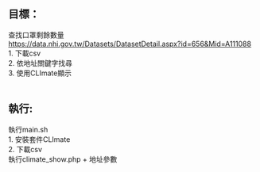 ## 目標：
查找口罩剩餘數量<br />
https://data.nhi.gov.tw/Datasets/DatasetDetail.aspx?id=656&Mid=A111088<br />
    1. 下載csv<br />
    2. 依地址關鍵字找尋<br />
    3. 使用CLImate顯示<br />
<br />
## 執行:
執行main.sh<br />
    1. 安裝套件CLImate<br />
    2. 下載csv<br />
執行climate_show.php + 地址參數
